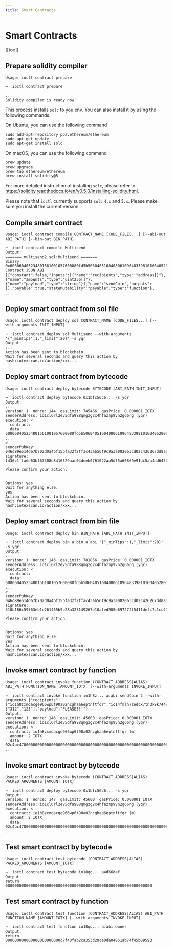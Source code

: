 ```yaml
---
title: Smart Contracts
---
```


# Smart Contracts

[[toc]]

## Prepare solidity compiler

`Usage: ioctl contract prepare`

```
➜  ioctl contract prepare

...
Solidity compiler is ready now.
```

This process installs `solc` to you env. You can also install it by using the following commands.

On Ubuntu, you can use the following command

```
sudo add-apt-repository ppa:ethereum/ethereum
sudo apt-get update
sudo apt-get install solc
```

On macOS, you can use the following command

```
brew update
brew upgrade
brew tap ethereum/ethereum
brew install solidity@5
```

For more detailed instruction of installing `solc`, please refer to https://solidity.readthedocs.io/en/v0.5.0/installing-solidity.html.

Please note that `ioctl` currently supports `solc` `4.x` and `5.x`. Please make sure you install the current version.

## Compile smart contract

`Usage: ioctl contract compile CONTRACT_NAME [CODE_FILES...] [--abi-out ABI_PATH] [--bin-out BIN_PATH]`

```
➜  ioctl contract compile Multisend
Output:
======= multisend2.sol:Multisend =======
Binary:
0x608060405234801561001057600080fd5b5060405160408061096483398101604052805160209091015160008054600160a060020a03191633179055600191909155600255610911806100536000396000f30060806...
Contract JSON ABI
[{"constant":false,"inputs":[{"name":"recipients","type":"address[]"},{"name":"amounts","type":"uint256[]"},{"name":"payload","type":"string"}],"name":"sendCoin","outputs":[],"payable":true,"stateMutability":"payable","type":"function"},
...
```

## Deploy smart contract from sol file

`Usage: ioctl contract deploy sol CONTRACT_NAME [CODE_FILES...] [--with-arguments INIT_INPUT]`

```
➜  ioctl contract deploy sol Multisend --with-arguments '{"_minTips":1,"_limit":20}' -s yqr
Output:
...
Action has been sent to blockchain.
Wait for several seconds and query this action by hash:iotexscan.io/action/xxx...
```

## Deploy smart contract from bytecode

`Usage: ioctl contract deploy bytecode BYTECODE [ABI_PATH INIT_INPUT]`

```
➜  ioctl contract deploy bytecode 0x1bfc56c6... -s yqr
Output:
...
version: 1  nonce: 144  gasLimit: 745466  gasPrice: 0.000001 IOTX
senderAddress: io1cl6rl2ev5dfa988qmgzg2x4hfazmp9vn2g66ng (yqr)
execution: <
  contract:
  data: 608060405234801561001057600080fd5b5060405160408061096483398101604052805160209091015160008054600160a060020a03191633179055600191909155600255610911806100536000396000f300608060405260043610
...
>
senderPubKey: 046d89e514d67b702d0a4bf15bfa32f2ffac43ab56f9c9a3a0020b3cd02c426267dd8a5a03bca5c2fe2487fd0e1539b8d25053ba1fc9db83684ea7a33b70f936f7
signature: f436c1ffadd63bf67308d8416529aac04deeb0761022aa5d75a60869e91dc5ab4dd64576d82ffe1a40e569450c6463accbbe2b9cf9251b0577419f6a6995e48800

Please confirm your action.


Options: yes
Quit for anything else.
yes
Action has been sent to blockchain.
Wait for several seconds and query this action by hash:iotexscan.io/action/xxx...
```

## Deploy smart contract from bin file

`Usage: ioctl contract deploy bin BIN_PATH [ABI_PATH INIT_INPUT]`

```
➜  ioctl contract deploy bin a.bin a.abi '{"_minTips":1,"_limit":20}' -s yqr
Output:
...
version: 1  nonce: 143  gasLimit: 781866  gasPrice: 0.000001 IOTX
senderAddress: io1cl6rl2ev5dfa988qmgzg2x4hfazmp9vn2g66ng (yqr)
execution: <
  contract:
  data: 608060405234801561001057600080fd5b5060405160408061096483398101604052805160209091015160008054600160a060020a03191633179055600191909155600255610911806100536000396000f300608060405260043610
...
>
senderPubKey: 046d89e514d67b702d0a4bf15bfa32f2ffac43ab56f9c9a3a0020b3cd02c426267dd8a5a03bca5c2fe2487fd0e1539b8d25053ba1fc9db83684ea7a33b70f936f7
signature: 310b186c59563eb1e261465b9e28a325149267e10afed988e697272f5411defc7c1cc419f01c6fbb45e4fbb2f50bcdbfb63fec7bd5e1a0f9ec43d6fcc286462a01

Please confirm your action.


Options: yes
Quit for anything else.
yes
Action has been sent to blockchain.
Wait for several seconds and query this action by hash:iotexscan.io/action/xxx...
```

## Invoke smart contract by function

`Usage: ioctl contract invoke function (CONTRACT_ADDRESS|ALIAS) ABI_PATH FUNCTION_NAME [AMOUNT_IOTX] [--with-arguments INVOKE_INPUT]`

```
→  ioctl contract invoke function io1h8z... a.abi sendCoin 2 --with-arguments {"recipients":["io1h8zxmdacge966wp6t90a02ncghaa6eptnftfqr","io14fmlh7zedcx7tn3k9k744v54nxnv8zky86tjhj"],"amounts":["312","123"],"payload":"PLEASE!!!"}
Output:
version: 1  nonce: 146  gasLimit: 45600  gasPrice: 0.000001 IOTX
senderAddress: io1cl6rl2ev5dfa988qmgzg2x4hfazmp9vn2g66ng (yqr)
execution: <
  contract: io1h8zxmdacge966wp6t90a02ncghaa6eptnftfqr (m)
  amount: 2 IOTX
  data: 02c4bc47000000000000000000000000000000000000000000000000000000000000006000000000000000000000000000000000000000000000000000000000000000c0000000000000000000000000000000000000000000000000
...
```

## Invoke smart contract by bytecode

`Usage: ioctl contract invoke bytecode (CONTRACT_ADDRESS|ALIAS) PACKED_ARGUMENTS [AMOUNT_IOTX]`

```
→  ioctl contract deploy bytecode 0x1bfc56c6... -s yqr
Output:
version: 1  nonce: 147  gasLimit: 45600  gasPrice: 0.000001 IOTX
senderAddress: io1cl6rl2ev5dfa988qmgzg2x4hfazmp9vn2g66ng (yqr)
execution: <
  contract: io1h8zxmdacge966wp6t90a02ncghaa6eptnftfqr (m)
  amount: 2 IOTX
  data: 02c4bc47000000000000000000000000000000000000000000000000000000000000006000000000000000000000000000000000000000000000000000000000000000c0000000000000000000000000000000000000000000000000
...
```

## Test smart contract by bytecode

`Usage: ioctl contract test bytecode (CONTRACT_ADDRESS|ALIAS) PACKED_ARGUMENTS [AMOUNT_IOTX]`

```
→  ioctl contract test bytecode io18qq... a4d66daf
Output:
return 0000000000000000000000000000000000000000000000000000000000000000
```

## Test smart contract by function

`Usage: ioctl contract test function (CONTRACT_ADDRESS|ALIAS) ABI_PATH FUNCTION_NAME [AMOUNT_IOTX] [--with-arguments INVOKE_INPUT]`

```
→  ioctl contract test function io18qq... a.abi owner
Output:
return 000000000000000000000000c7f43fab2ca353d29ce0da04851ab74f45b09593
```
